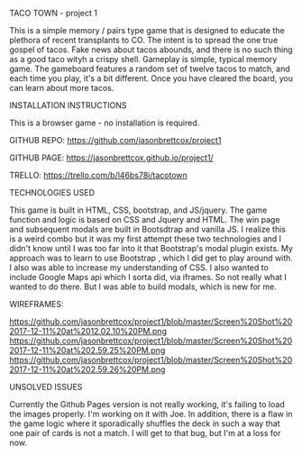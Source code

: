 TACO TOWN - project 1

This is a simple memory / pairs type game that is designed to educate the plethora of recent transplants to CO.  The intent is to spread the one true gospel of tacos. Fake news about tacos abounds, and there is no such thing as a good taco wityh a crispy shell.
Gameplay is simple, typical memory game. 
The gameboard features a random set of twelve tacos to match, and each time you play, it's a bit different. 
Once you have cleared the board, you can learn about more tacos.

INSTALLATION INSTRUCTIONS

This is a browser game - no installation is required.

GITHUB REPO: https://github.com/jasonbrettcox/project1

GITHUB PAGE: https://jasonbrettcox.github.io/project1/

TRELLO: https://trello.com/b/l46bs78i/tacotown



TECHNOLOGIES USED

This game is built in HTML, CSS, bootstrap, and JS/jquery.  The game function and logic is based on CSS and Jquery and HTML. The win page and subsequent modals are built in Bootsdtrap and vanilla JS. I realize this is a weird combo but it was my first attempt these two technologies and I didn't know until I was too far into it that Bootstrap's modal plugin exists. My approach was to learn to use Bootstrap , which I did get to play around with. I also was able to increase my understanding of CSS. I also wanted to include Google Maps api which I sorta did, via iframes. So not really what I wanted to do there. But I was able to build modals, which is new for me. 


WIREFRAMES:

https://github.com/jasonbrettcox/project1/blob/master/Screen%20Shot%202017-12-11%20at%2012.02.10%20PM.png
https://github.com/jasonbrettcox/project1/blob/master/Screen%20Shot%202017-12-11%20at%202.59.25%20PM.png
https://github.com/jasonbrettcox/project1/blob/master/Screen%20Shot%202017-12-11%20at%202.59.26%20PM.png


UNSOLVED ISSUES

Currently the Github Pages version is not really working, it's failing to load the images properly. I'm working on it with Joe.
In addition, there is a flaw in the game logic where  it sporadically shuffles the deck in such a way that one pair of cards is not a match. I will get to that bug, but I'm at a loss for now. 

